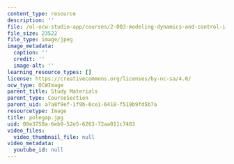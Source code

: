 ```yaml
---
content_type: resource
description: ''
file: /ol-ocw-studio-app/courses/2-003-modeling-dynamics-and-control-i-spring-2005/08e3758a6eb952e5626372aa011c7483_polegap.jpg
file_size: 23522
file_type: image/jpeg
image_metadata:
  caption: ''
  credit: ''
  image-alt: ''
learning_resource_types: []
license: https://creativecommons.org/licenses/by-nc-sa/4.0/
ocw_type: OCWImage
parent_title: Study Materials
parent_type: CourseSection
parent_uid: a7a8f9ef-1f9b-6ce1-6418-f519b9fd5b7a
resourcetype: Image
title: polegap.jpg
uid: 08e3758a-6eb9-52e5-6263-72aa011c7483
video_files:
  video_thumbnail_file: null
video_metadata:
  youtube_id: null
---
```

